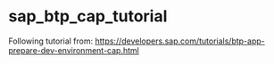 # sap_btp_cap_tutorial
Following tutorial from: https://developers.sap.com/tutorials/btp-app-prepare-dev-environment-cap.html
